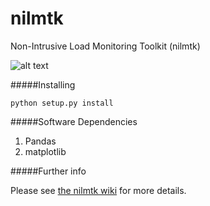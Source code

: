 nilmtk
======

Non-Intrusive Load Monitoring Toolkit (nilmtk)

![alt text](https://dl.dropboxusercontent.com/u/75845627/misc/before_disagg.png "Before Disaggregation")

#####Installing

`python setup.py install`

#####Software Dependencies

1. Pandas
2. matplotlib

#####Further info

Please see [the nilmtk wiki](https://github.com/nilmtk/nilmtk/wiki) for more details.
